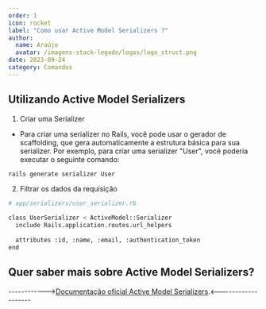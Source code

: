 ```yaml
---
order: 1
icon: rocket
label: "Como usar Active Model Serializers ?"
author:
  name: Araújo
  avatar: /imagens-stack-legado/logos/logo_struct.png
date: 2023-09-24
category: Comandos
---
```


## Utilizando Active Model Serializers

1. Criar uma Serializer

- Para criar uma serializer no Rails, você pode usar o gerador de scaffolding, que gera automaticamente a estrutura básica para sua serializer. Por exemplo, para criar uma serializer "User", você poderia executar o seguinte comando:

```bash
rails generate serializer User
```

2. Filtrar os dados da requisição

```bash
# app/serializers/user_serializer.rb

class UserSerializer < ActiveModel::Serializer
  include Rails.application.routes.url_helpers
  
  attributes :id, :name, :email, :authentication_token
end
```

## Quer saber mais sobre Active Model Serializers?

------------>[Documentação oficial Active Model Serializers](https://github.com/rails-api/active_model_serializers).<-------------------